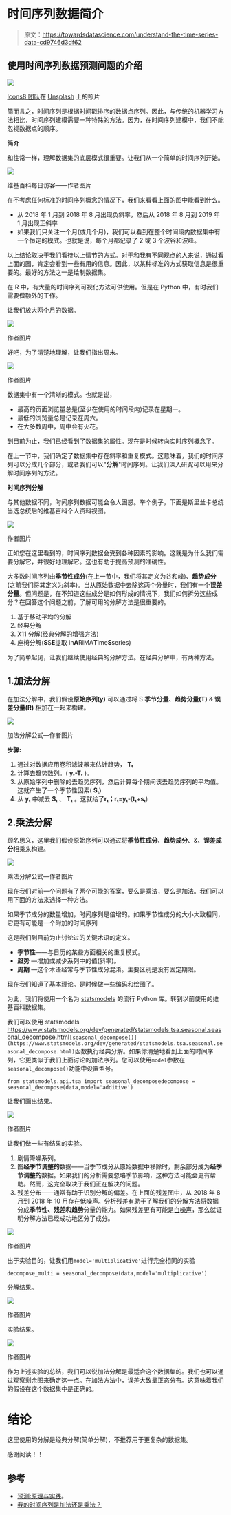 # 时间序列数据简介

> 原文：<https://towardsdatascience.com/understand-the-time-series-data-cd9746d3df62>

## 使用时间序列数据预测问题的介绍

![](img/e857295bad500890ade0ff191ca1b0a5.png)

[Icons8 团队](https://unsplash.com/@icons8?utm_source=medium&utm_medium=referral)在 [Unsplash](https://unsplash.com?utm_source=medium&utm_medium=referral) 上的照片

简而言之，时间序列是根据时间戳排序的数据点序列。因此，与传统的机器学习方法相比，时间序列建模需要一种特殊的方法。因为，在时间序列建模中，我们不能忽视数据点的顺序。

**简介**

和往常一样，理解数据集的底层模式很重要。让我们从一个简单的时间序列开始。

![](img/bf052dbdd8ca605e05b54b3e09f7fc58.png)

维基百科每日访客——作者图片

在不考虑任何标准的时间序列概念的情况下，我们来看看上面的图中能看到什么。

*   从 2018 年 1 月到 2018 年 8 月出现负斜率，然后从 2018 年 8 月到 2019 年 1 月出现正斜率
*   如果我们只关注一个月(或几个月)，我们可以看到在整个时间段内数据集中有一个恒定的模式。也就是说，每个月都记录了 2 或 3 个波谷和波峰。

以上结论取决于我们看待以上情节的方式。对于和我有不同观点的人来说，通过看上面的图，肯定会看到一些有用的信息。因此，以某种标准的方式获取信息是很重要的。最好的方法之一是绘制数据集。

在 R 中，有大量的时间序列可视化方法可供使用。但是在 Python 中，有时我们需要做额外的工作。

让我们放大两个月的数据。

![](img/2c989d32788ad36c58638e11e8c7a6fe.png)

作者图片

好吧，为了清楚地理解，让我们指出周末。

![](img/a73edfa748baad8c707b34be07116286.png)

作者图片

数据集中有一个清晰的模式。也就是说，

*   最高的页面浏览量总是(至少在使用的时间段内)记录在星期一。
*   最低的浏览量总是记录在周六。
*   在大多数周中，周中会有火花。

到目前为止，我们已经看到了数据集的属性。现在是时候转向实时序列概念了。

在上一节中，我们确定了数据集中存在斜率和重复模式。这意味着，我们的时间序列可以分成几个部分，或者我们可以"**分解**"时间序列。让我们深入研究可以用来分解时间序列的方法。

**时间序列分解**

与其他数据不同，时间序列数据可能会令人困惑。举个例子，下面是斯里兰卡总统当选总统后的维基百科个人资料视图。

![](img/3baf7f712663288d6a59f5a04a7398fe.png)

作者图片

正如您在这里看到的，时间序列数据会受到各种因素的影响。这就是为什么我们需要分解它，并很好地理解它。这也有助于提高预测的准确性。

大多数时间序列由**季节性成分**(在上一节中，我们将其定义为谷和峰)、**趋势成分**(之前我们将其定义为斜率)。当从原始数据中去除这两个分量时，我们有一个**误差分量**。但问题是，在不知道这些成分是如何形成的情况下，我们如何拆分这些成分？在回答这个问题之前，了解可用的分解方法是很重要的。

1.  基于移动平均的分解
2.  经典分解
3.  X11 分解(经典分解的增强方法)
4.  座椅分解(**S**S**E**提取 in**A**RIMA**T**ime**S**series)

为了简单起见，让我们继续使用经典的分解方法。在经典分解中，有两种方法。

## 1.加法分解

在加法分解中，我们假设**原始序列(y)** 可以通过将 S **季节分量**、**趋势分量(T)** & **误差分量(R)** 相加在一起来构建。

![](img/e77f566e886c763ea9d4f2c73f3b7c46.png)

加法分解公式—作者图片

**步骤:**

1.  通过对数据应用卷积滤波器来估计趋势， **Tₜ**
2.  计算去趋势数列。( **yₜ-Tₜ** )。
3.  从原始序列中删除的去趋势序列，然后计算每个期间该去趋势序列的平均值。这就产生了一个季节性因素( **Sₜ)**
4.  从 **yₜ** 中减去 **Sₜ** 、 **Tₜ** 。这就给了**rₜ；rₜ**=**yₜ**-(**tₜ**+**sₜ**)

## 2.乘法分解

顾名思义，这里我们假设原始序列可以通过将**季节性成分**、**趋势成分**、&、**误差成分**相乘来构建。

![](img/a582393be88dddcdf0f3ff5759a903a1.png)

乘法分解公式—作者图片

现在我们对前一个问题有了两个可能的答案，要么是乘法，要么是加法。我们可以用下面的方法来选择一种方法。

如果季节成分的数量增加，时间序列是倍增的。如果季节性成分的大小大致相同，它更有可能是一个附加的时间序列

这是我们到目前为止讨论过的关键术语的定义。

*   **季节性**——与日历的某些方面相关的重复模式。
*   **趋势** —增加或减少系列中的值(斜率)。
*   **周期** —这个术语经常与季节性成分混淆。主要区别是没有固定期限。

现在我们知道了基本理论。是时候做一些编码和绘图了。

为此，我们将使用一个名为 [statsmodels](https://www.statsmodels.org/dev/index.html) 的流行 Python 库。转到以前使用的维基百科数据集。

我们可以使用 statsmodels <https://www.statsmodels.org/dev/generated/statsmodels.tsa.seasonal.seasonal_decompose.html>`[seasonal_decompose()](https://www.statsmodels.org/dev/generated/statsmodels.tsa.seasonal.seasonal_decompose.html)`函数执行经典分解。如果你清楚地看到上面的时间序列，它更类似于我们上面讨论的加法序列。您可以使用`model`参数在`seasonal_decompose()`功能中设置型号。

```
from statsmodels.api.tsa import seasonal_decomposedecompose = seasonal_decompose(data,model='additive')
```

让我们画出结果。

![](img/4aaf7f76d1a1727b04549ed69c65550b.png)

作者图片

让我们做一些有结果的实验。

1.  剧情降噪系列。
2.  图**经季节调整的**数据——当季节成分从原始数据中移除时，剩余部分成为**经季节调整的**数据。如果我们的分析需要忽略季节影响，这种方法可能会更有帮助。然而，这完全取决于我们正在解决的问题。
3.  残差分布——通常有助于识别分解的偏差。在上面的残差图中，从 2018 年 8 月到 2018 年 10 月存在低噪声。分析残差有助于了解我们的分解方法将数据分成**季节性、残差和趋势**分量的能力。如果残差更有可能是[白噪声](https://machinelearningmastery.com/white-noise-time-series-python/#:~:text=A%20time%20series%20is%20white%20noise%20if%20the%20variables%20are,other%20values%20in%20the%20series.)，那么就证明分解方法已经成功地区分了成分。

![](img/3c4f7e46cc596148f342457461ae831f.png)

作者图片

出于实验目的，让我们用`model='multiplicative'`进行完全相同的实验

```
decompose_multi = seasonal_decompose(data,model='multiplicative')
```

分解结果。

![](img/2076d8b4b53e952a9e47e8d84e9afcff.png)

作者图片

实验结果。

![](img/0de943525ead03accb1faa4e1f35fcbc.png)

作者图片

作为上述实验的总结，我们可以说加法分解是最适合这个数据集的。我们也可以通过观察剩余图来确定这一点。在加法方法中，误差大致呈正态分布。这意味着我们的假设在这个数据集中是正确的。

# 结论

这里使用的分解是经典分解(简单分解)，不推荐用于更复杂的数据集。

感谢阅读！！

## 参考

*   [预测:原理与实践](https://otexts.com/fpp2/)。
*   [我的时间序列是加法还是乘法？](https://www.r-bloggers.com/2017/02/is-my-time-series-additive-or-multiplicative/)